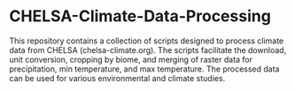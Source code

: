 # CHELSA-Climate-Data-Processing
This repository contains a collection of scripts designed to process climate data from CHELSA (chelsa-climate.org). The scripts facilitate the download, unit conversion, cropping by biome, and merging of raster data for precipitation, min temperature, and max temperature. The processed data can be used for various environmental and climate studies.

